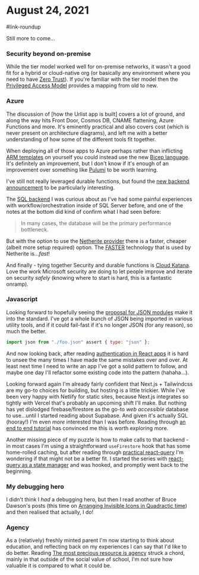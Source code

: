 # August 24, 2021

#link-roundup

Still more to come...

### Security beyond on-premise

While the tier model worked well for on-premise networks, it wasn't a good fit for a hybrid or cloud-native org (or basically any environment where you need to have [Zero Trust](https://docs.microsoft.com/en-us/security/zero-trust/)).  If you're familiar with the tier model then the [Privileged Access Model](https://docs.microsoft.com/en-us/security/compass/privileged-access-access-model) provides a mapping from old to new.

### Azure

The discussion of [how the Urlist app is built] covers a lot of ground, and along the way hits Front Door, Cosmos DB, CNAME flattening, Azure Functions and more.  It's eminently practical and also covers cost (which is never present on architecture diagrams), and left me with a better understanding of how some of the different tools fit together.

When deploying all of those apps to Azure perhaps rather than inflicting [ARM templates](https://docs.microsoft.com/en-us/azure/azure-resource-manager/templates/overview) on yourself you could instead use the new [Bicep language](https://docs.microsoft.com/en-us/azure/azure-resource-manager/bicep/overview).  It's definitely an improvement, but I don't know if it's enough of an improvement over something like [Pulumi](https://www.pulumi.com/) to be worth learning.

I've still not really leveraged durable functions, but found the [new backend announcement](https://techcommunity.microsoft.com/t5/apps-on-azure/new-storage-providers-for-azure-durable-functions/ba-p/2382044) to be particularly interesting.

The [SQL backend](https://microsoft.github.io/durabletask-mssql/) I was curious about as I've had some painful experiences with workflow/orchestration inside of SQL Server before, and one of the notes at the bottom did kind of confirm what I had seen before:

>  In many cases, the database will be the primary performance bottleneck.

But with the option to use the [Netherite provider](https://microsoft.github.io/durabletask-netherite/) there is a faster, cheaper (albeit more setup required) option.  The [FASTER](https://github.com/Microsoft/FASTER) technology that is used by Netherite is..._fast_!

And finally - tying together Security and durable functions is [Cloud Katana](https://www.microsoft.com/security/blog/2021/08/19/automating-security-assessments-using-cloud-katana/).  Love the work Microsoft security are doing to let people improve and iterate on security _safely_ (knowing where to start is hard, this is a fantastic onramp).

### Javascript

Looking forward to hopefully seeing the [proposal for JSON modules](https://github.com/tc39/proposal-json-modules) make it into the standard.  I've got a whole bunch of JSON being imported in various utility tools, and if it could fail-fast if it's no longer JSON (for any reason), so much the better.

```javascript
import json from "./foo.json" assert { type: "json" };
```

And now looking back, after reading [authentication in React apps](https://kentcdodds.com/blog/authentication-in-react-applications) it is hard to unsee the many times I have made the same mistakes over and over.  At least next time I need to write an app I've got a solid pattern to follow, and maybe one day I'll refactor some existing code into the pattern (hahaha...).

Looking forward again I'm already fairly confident that Next.js + Tailwindcss are my go-to choices for building, but hosting is a little trickier.  While I've been very happy with Netlify for static sites, because Next.js integrates so tightly with Vercel that's probably an upcoming shift I'll make.  But nothing has yet dislodged firebase/firestore as the go-to *web accessible* database to use...until I started reading about Supabase.  And given it's actually SQL (hooray!) I'm even _more_ interested than I was before.  Reading through [an end to end tutorial](https://www.freecodecamp.org/news/the-complete-guide-to-full-stack-development-with-supabas/) has convinced me this is worth exploring more.

Another missing piece of my puzzle is how to make calls to that backend - in most cases I'm using a straightforward `useFirestore` hook that has some home-rolled caching, but after reading through [practical react-query](https://tkdodo.eu/blog/practical-react-query) I'm wondering if that might not be a better fit.  I started the series with [react-query as a state manager](https://tkdodo.eu/blog/react-query-as-a-state-manager) and was hooked, and promptly went back to the beginning.

### My debugging hero

I didn't think I *had* a debugging hero, but then I read another of Bruce Dawson's posts (this time on [Arranging Invisible Icons in Quadractic time](https://randomascii.wordpress.com/2021/02/16/arranging-invisible-icons-in-quadratic-time/)) and then realised that actually, I do!

### Agency

As a (relatively) freshly minted parent I'm now starting to think about education, and reflecting back on my experiences I can say that I'd like to do better.  Reading [The most precious resource is agency](https://simonsarris.substack.com/p/the-most-precious-resource-is-agency) struck a chord, mainly in that outside of the social value of school, I'm not sure how valuable it is compared to what it could be. 